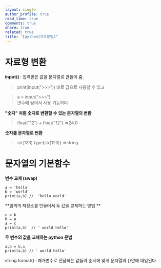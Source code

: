 ```yaml
---
layout: single
author_profile: true
read_time: true
comments: true
share: true
related: true
title: "[python]기초문법2"
---
```


# 자료형 변환
**input()** : 입력받은 값을 문자열로 만들어 줌.    
> print(input(">>>")) 
 바로 값으로 사용할 수 있고  
   
> a = input(">>>")   
 변수에 담아서 사용 가능하다.  
  
**"숫자" 처럼 숫자로 변환할 수 있는 문자열의 변환**    
> float("12") + float("12") 
> =>24.0
  
**숫자를 문자열로 변환**  
> str(123)
> type(str(123)) 
> =>string
  
# 문자열의 기본함수
**변수 교체 (swap)**  
```
a = 'hello' 
b = 'world'
print(a,b) //  'hello world'
```

**임의의 저장소를 만들어서 두 값을 교체하는 방법  **
```
c = b
b = a
a = c
print(a,b)  // ' world hello'
```

**두 변수의 값을 교체하는 python 문법**
```
a,b = b,a
print(a,b) // ' world hello'
```
  
string.format()
: 매개변수로 전달되는 값들이 순서에 맞게 문자열의 {}안에 대입된다